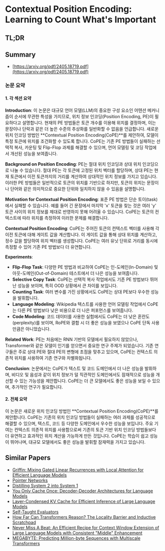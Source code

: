 # Contextual Position Encoding: Learning to Count What's Important
## TL;DR
## Summary
- [https://arxiv.org/pdf/2405.18719.pdf](https://arxiv.org/pdf/2405.18719.pdf)

### 논문 요약

#### 1. 각 섹션 요약

**Introduction**:
이 논문은 대규모 언어 모델(LLM)의 중요한 구성 요소인 어텐션 메커니즘이 순서에 무관한 특성을 가지므로, 위치 정보 인코딩(Position Encoding, PE)이 필요하다고 설명합니다. 현재의 PE 방법들은 토큰 개수를 이용해 위치를 결정하며, 이는 문장이나 단락과 같은 더 높은 수준의 추상화를 일반화할 수 없음을 언급합니다. 새로운 위치 인코딩 방법인 **Contextual Position Encoding(CoPE)**를 제안하여, 모델이 특정 토큰에 위치를 조건화할 수 있도록 합니다. CoPE는 기존 PE 방법들이 실패하는 선택적 복사, 카운팅 및 Flip-Flop 과제를 해결할 수 있으며, 언어 모델링 및 코딩 작업에서 개선된 성능을 보여줍니다.

**Background on Position Encoding**:
PE는 절대 위치 인코딩과 상대 위치 인코딩으로 나눌 수 있습니다. 절대 PE는 각 토큰에 고정된 위치 벡터를 할당하며, 상대 PE는 현재 토큰에서 이전 토큰까지의 거리를 계산하여 상대적인 위치 정보를 가지고 있습니다. 이러한 PE 방법들은 일반적으로 토큰의 위치를 기반으로 하지만, 토큰의 위치는 문장이나 단어와 같은 의미적으로 중요한 단위와 일치하지 않을 수 있음을 설명합니다.

**Motivation for Contextual Position Encoding**:
표준 PE 방법은 단순 토이(task)에서 실패할 수 있습니다. 예를 들어 긴 문장에서 마지막 'x' 토큰을 찾는 것은 여러 'y' 토큰 사이의 위치 정보를 제대로 반영하지 못해 어려울 수 있습니다. CoPE는 토큰의 컨텍스트에 따라 위치를 측정하여 이러한 문제를 해결합니다.

**Contextual Position Encoding**:
CoPE는 주어진 토큰의 컨텍스트 벡터를 사용해 각 이전 토큰에 대해 게이트 값을 계산합니다. 이 게이트 값을 통해 상대 위치를 계산하고, 정수 값을 할당하여 위치 벡터를 생성합니다. CoPE는 여러 유닛 단위로 거리를 동시에 측정할 수 있어 기존 PE 방법보다 더 유연합니다.

**Experiments**:
- **Flip-Flop Task**: 다양한 PE 방법과 비교하여 CoPE는 인-도메인(In-Domain) 및 아웃-도메인(Out-of-Domain) 테스트에서 더 나은 성능을 보여줍니다.
- **Selective Copy Task**: CoPE는 선택적 복사 작업에서도 기존 PE 방법보다 뛰어난 성능을 보이며, 특히 OOD 상황에서 큰 차이를 보입니다.
- **Counting Task**: 여러 변수를 가진 상황에서도 CoPE는 상대 PE보다 우수한 성능을 발휘합니다.
- **Language Modeling**: Wikipedia 텍스트를 사용한 언어 모델링 작업에서 CoPE는 다른 PE 방법보다 낮은 비용으로 더 나은 퍼포먼스를 보여줍니다.
- **Code Modeling**: 코드 데이터를 사용한 실험에서도 CoPE는 더 낮은 혼란도(perplexity)를 보이며, RoPE와 결합 시 더 좋은 성능을 보였으나 CoPE 단독 사용만큼은 아니었습니다.

**Related Work**:
PE는 처음에는 RNN 기반의 모델에서 필요하지 않았으나, Transformer와 같은 모델이 인기를 얻으면서 중요한 연구 주제가 되었습니다. 기존 연구들은 주로 상대 PE와 절대 PE의 변형에 초점을 맞추고 있으며, CoPE는 컨텍스트 의존적 위치를 사용하여 기존 연구와 차별화됩니다.

**Conclusion**:
논문에서는 CoPE가 텍스트 및 코드 도메인에서 더 나은 성능을 발휘하며, 비디오 및 음성과 같이 위치 정보가 덜 직관적인 도메인에서도 잠재적으로 성능을 개선할 수 있는 가능성을 제안합니다. CoPE는 더 큰 모델에서도 좋은 성능을 보일 수 있으며, 추가적인 연구가 필요합니다.

#### 2. 전체 요약

이 논문은 새로운 위치 인코딩 방법인 **Contextual Position Encoding(CoPE)**를 제안합니다. CoPE는 기존의 위치 인코딩 방법들이 실패하는 여러 과제를 성공적으로 해결할 수 있으며, 텍스트, 코드 등 다양한 도메인에서 우수한 성능을 보입니다. 주요 기여는 컨텍스트 의존적 위치를 사용함으로써 기존의 토큰 기반 위치 인코딩 방법들보다 더 유연하고 효과적인 위치 계산을 가능하게 만든 것입니다. CoPE는 학습이 쉽고 성능이 뛰어나며, 대규모 모델에서도 좋은 성능을 발휘할 잠재력을 가지고 있습니다.

## Similar Papers
- [Griffin: Mixing Gated Linear Recurrences with Local Attention for Efficient Language Models](2402.19427.md)
- [Pointer Networks](1506.03134.md)
- [Distilling System 2 into System 1](2407.06023.md)
- [You Only Cache Once: Decoder-Decoder Architectures for Language Models](2405.05254.md)
- [Layer-Condensed KV Cache for Efficient Inference of Large Language Models](2405.10637.md)
- [Self-Taught Evaluators](2408.02666.md)
- [How Far Can Transformers Reason? The Locality Barrier and Inductive Scratchpad](2406.06467.md)
- [Never Miss A Beat: An Efficient Recipe for Context Window Extension of Large Language Models with Consistent "Middle" Enhancement](2406.07138.md)
- [MEGABYTE: Predicting Million-byte Sequences with Multiscale Transformers](2305.07185.md)
